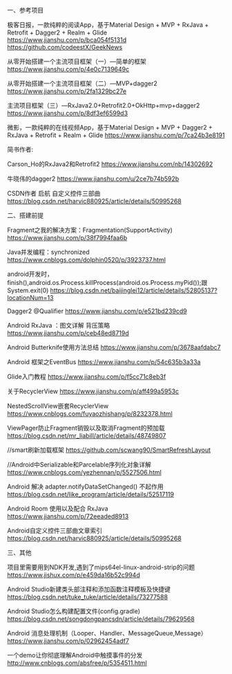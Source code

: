 一、参考项目

极客日报，一款纯粹的阅读App，基于Material Design + MVP + RxJava + Retrofit + Dagger2 + Realm + Glide
https://www.jianshu.com/p/bca054f5131d
https://github.com/codeestX/GeekNews

从零开始搭建一个主流项目框架（一）—简单的框架
https://www.jianshu.com/p/4e0c7139649c

从零开始搭建一个主流项目框架（二）—MVP+dagger2
https://www.jianshu.com/p/2fa1329bc27e

主流项目框架（三）—RxJava2.0+Retrofit2.0+OkHttp+mvp+dagger2
https://www.jianshu.com/p/8df3ef6599d3

微影，一款纯粹的在线视频App，基于Material Design + MVP + Dagger2 + RxJava + Retrofit + Realm + Glide
https://www.jianshu.com/p/7ca24b3e8191


简书作者:

Carson_Ho的RxJava2和Retrofit2
https://www.jianshu.com/nb/14302692

牛晓伟的dagger2
https://www.jianshu.com/u/2ce7b74b592b

CSDN作者 启航 自定义控件三部曲
https://blog.csdn.net/harvic880925/article/details/50995268

二、搭建前提

Fragment之我的解决方案：Fragmentation(SupportActivity)
https://www.jianshu.com/p/38f7994faa6b

Java并发编程：synchronized
https://www.cnblogs.com/dolphin0520/p/3923737.html

android开发时，finish(),android.os.Process.killProcess(android.os.Process.myPid());跟System.exit(0)
https://blog.csdn.net/baijinglei12/article/details/52805137?locationNum=13

Dagger2 @Qualifier
https://www.jianshu.com/p/e521bd239cd9

Android RxJava ：图文详解 背压策略
https://www.jianshu.com/p/ceb48ed8719d

Android Butterknife使用方法总结
https://www.jianshu.com/p/3678aafdabc7

Android 框架之EventBus
https://www.jianshu.com/p/54c635b3a33a

Glide入门教程
https://www.jianshu.com/p/f5cc71c8eb3f

关于RecyclerView
https://www.jianshu.com/p/aff499a5953c

NestedScrollView嵌套RecyclerView
https://www.cnblogs.com/fuyaozhishang/p/8232378.html

ViewPager防止Fragment销毁以及取消Fragment的预加载
https://blog.csdn.net/mr_liabill/article/details/48749807

//smart刷新加载框架
https://github.com/scwang90/SmartRefreshLayout

//Android中Serializable和Parcelable序列化对象详解
https://www.cnblogs.com/yezhennan/p/5527506.html

Android 解决 adapter.notifyDataSetChanged() 不起作用
https://blog.csdn.net/like_program/article/details/52517119

Android Room 使用以及配合 RxJava
https://www.jianshu.com/p/72eeaded8913

Android自定义控件三部曲文章索引
https://blog.csdn.net/harvic880925/article/details/50995268

三、其他

项目里需要用到NDK开发,遇到了mips64el-linux-android-strip的问题
https://www.jishux.com/p/e459da16b52c994d

Android Studio新建类头部注释和添加函数注释模板及快捷键
https://blog.csdn.net/tuke_tuke/article/details/73277588

Android Studio怎么构建配置文件(config.gradle)
https://blog.csdn.net/songdongpancsdn/article/details/79629568


Android 消息处理机制（Looper、Handler、MessageQueue,Message）
https://www.jianshu.com/p/02962454adf7

一个demo让你彻底理解Android中触摸事件的分发
http://www.cnblogs.com/absfree/p/5354511.html